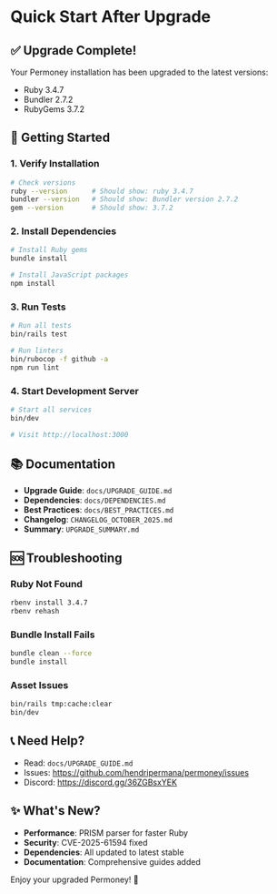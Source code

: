 # Quick Start After Upgrade

## ✅ Upgrade Complete!

Your Permoney installation has been upgraded to the latest versions:
- Ruby 3.4.7
- Bundler 2.7.2
- RubyGems 3.7.2

## 🚀 Getting Started

### 1. Verify Installation

```bash
# Check versions
ruby --version      # Should show: ruby 3.4.7
bundler --version   # Should show: Bundler version 2.7.2
gem --version       # Should show: 3.7.2
```

### 2. Install Dependencies

```bash
# Install Ruby gems
bundle install

# Install JavaScript packages
npm install
```

### 3. Run Tests

```bash
# Run all tests
bin/rails test

# Run linters
bin/rubocop -f github -a
npm run lint
```

### 4. Start Development Server

```bash
# Start all services
bin/dev

# Visit http://localhost:3000
```

## 📚 Documentation

- **Upgrade Guide**: `docs/UPGRADE_GUIDE.md`
- **Dependencies**: `docs/DEPENDENCIES.md`
- **Best Practices**: `docs/BEST_PRACTICES.md`
- **Changelog**: `CHANGELOG_OCTOBER_2025.md`
- **Summary**: `UPGRADE_SUMMARY.md`

## 🆘 Troubleshooting

### Ruby Not Found
```bash
rbenv install 3.4.7
rbenv rehash
```

### Bundle Install Fails
```bash
bundle clean --force
bundle install
```

### Asset Issues
```bash
bin/rails tmp:cache:clear
bin/dev
```

## 📞 Need Help?

- Read: `docs/UPGRADE_GUIDE.md`
- Issues: https://github.com/hendripermana/permoney/issues
- Discord: https://discord.gg/36ZGBsxYEK

## ✨ What's New?

- **Performance**: PRISM parser for faster Ruby
- **Security**: CVE-2025-61594 fixed
- **Dependencies**: All updated to latest stable
- **Documentation**: Comprehensive guides added

Enjoy your upgraded Permoney! 🎉
